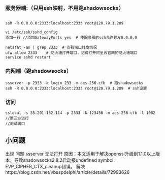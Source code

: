 ### 服务器端:（只用ssh映射，不用跑shadowsocks）
```shell

ssh -R 0.0.0.0:2333:localhost:2333 root@120.79.1.209

vi /etc/ssh/sshd_config
添加一行 //添加GatewayPorts yes  # 使服务器的ssh允许转发0.0.0.0

netstat -an | grep 2333  # 查看端口转发情况
ufw allow 2333    # 防火墙打开端口，记得打开阿里云官网的防火墙端口
service sshd restart

```

### 内网端（跑shadowsocks）
```shell
ssserver -p 2333 -k login_233 -m aes-256-cfb  # 跑shadowsocks
ssh -R 0.0.0.0:2333:localhost:2333 root@120.79.1.209  # ssh设置

```
### 访问
```shell
sslocal -s 35.201.152.114 -p 2333 -k 123456 -m aes-256-cfb -l 1082
//第三方进行
//测试端口
```

## 小问题

出现 问题 ssserver 无法打开
原因：本文适用于解决openssl升级到1.1.0以上版本，导致shadowsocks2.8.2启动报undefined symbol: EVP_CIPHER_CTX_cleanup错误。
解决https://blog.csdn.net/vbaspdelphi/article/details/72993626